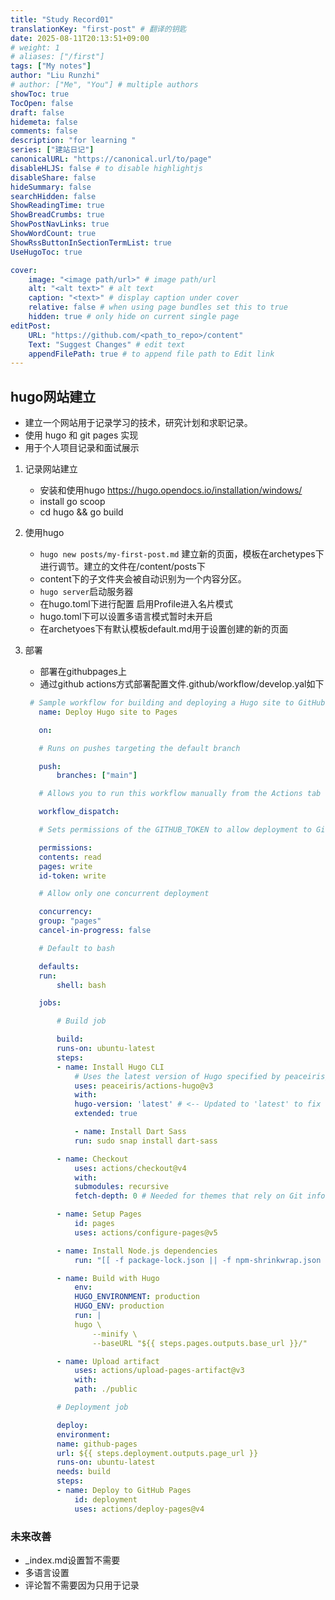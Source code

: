 ```yaml
---
title: "Study Record01"
translationKey: "first-post" # 翻译的钥匙
date: 2025-08-11T20:13:51+09:00
# weight: 1
# aliases: ["/first"]
tags: ["My notes"]
author: "Liu Runzhi"
# author: ["Me", "You"] # multiple authors
showToc: true
TocOpen: false
draft: false
hidemeta: false
comments: false
description: "for learning "
series: ["建站日记"]
canonicalURL: "https://canonical.url/to/page"
disableHLJS: false # to disable highlightjs
disableShare: false
hideSummary: false
searchHidden: false
ShowReadingTime: true
ShowBreadCrumbs: true
ShowPostNavLinks: true
ShowWordCount: true
ShowRssButtonInSectionTermList: true
UseHugoToc: true

cover:
    image: "<image path/url>" # image path/url
    alt: "<alt text>" # alt text
    caption: "<text>" # display caption under cover
    relative: false # when using page bundles set this to true
    hidden: true # only hide on current single page
editPost:
    URL: "https://github.com/<path_to_repo>/content"
    Text: "Suggest Changes" # edit text
    appendFilePath: true # to append file path to Edit link
---
```


## hugo网站建立

- 建立一个网站用于记录学习的技术，研究计划和求职记录。
- 使用 hugo 和 git pages 实现
- 用于个人项目记录和面试展示

1. 记录网站建立

   - 安装和使用hugo <https://hugo.opendocs.io/installation/windows/>
   - install go scoop
   - cd hugo && go build

1. 使用hugo
     - `hugo new posts/my-first-post.md` 建立新的页面，模板在archetypes下进行调节。建立的文件在/content/posts下
     - content下的子文件夹会被自动识别为一个内容分区。
     - `hugo server`启动服务器
     - 在hugo.toml下进行配置 启用Profile进入名片模式
     - hugo.toml下可以设置多语言模式暂时未开启
     - 在archetyoes下有默认模板default.md用于设置创建的新的页面

1. 部署
     - 部署在githubpages上
     - 通过github actions方式部署配置文件.github/workflow/develop.yal如下

     ``` yaml
      # Sample workflow for building and deploying a Hugo site to GitHub Pages
        name: Deploy Hugo site to Pages

        on:

        # Runs on pushes targeting the default branch

        push:
            branches: ["main"]

        # Allows you to run this workflow manually from the Actions tab

        workflow_dispatch:

        # Sets permissions of the GITHUB_TOKEN to allow deployment to GitHub Pages

        permissions:
        contents: read
        pages: write
        id-token: write

        # Allow only one concurrent deployment

        concurrency:
        group: "pages"
        cancel-in-progress: false

        # Default to bash

        defaults:
        run:
            shell: bash

        jobs:

            # Build job

            build:
            runs-on: ubuntu-latest
            steps:
            - name: Install Hugo CLI
                # Uses the latest version of Hugo specified by peaceiris/actions-hugo
                uses: peaceiris/actions-hugo@v3
                with:
                hugo-version: 'latest' # <-- Updated to 'latest' to fix version error
                extended: true

                - name: Install Dart Sass
                run: sudo snap install dart-sass

            - name: Checkout
                uses: actions/checkout@v4
                with:
                submodules: recursive
                fetch-depth: 0 # Needed for themes that rely on Git info

            - name: Setup Pages
                id: pages
                uses: actions/configure-pages@v5

            - name: Install Node.js dependencies
                run: "[[ -f package-lock.json || -f npm-shrinkwrap.json ]] && npm ci || true"

            - name: Build with Hugo
                env:
                HUGO_ENVIRONMENT: production
                HUGO_ENV: production
                run: |
                hugo \
                    --minify \
                    --baseURL "${{ steps.pages.outputs.base_url }}/"

            - name: Upload artifact
                uses: actions/upload-pages-artifact@v3
                with:
                path: ./public

            # Deployment job

            deploy:
            environment:
            name: github-pages
            url: ${{ steps.deployment.outputs.page_url }}
            runs-on: ubuntu-latest
            needs: build
            steps:
            - name: Deploy to GitHub Pages
                id: deployment
                uses: actions/deploy-pages@v4
      ```

### 未来改善

- _index.md设置暂不需要
- 多语言设置
- 评论暂不需要因为只用于记录
